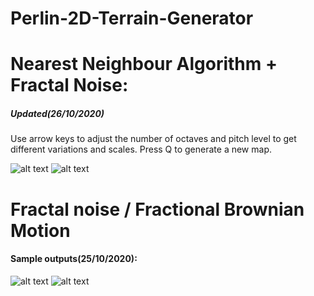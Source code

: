 # Perlin-2D-Terrain-Generator

# Nearest Neighbour Algorithm + Fractal Noise:
##### Updated(26/10/2020)
Use arrow keys to adjust the number of octaves and pitch level to get different variations and scales. Press Q to generate a new map.

![alt text](https://i.imgur.com/ksZn4pS.png)
![alt text](https://i.imgur.com/E90CwDB.png)

# Fractal noise / Fractional Brownian Motion
#### Sample outputs(25/10/2020):
![alt text](https://i.imgur.com/0oHLsml.png)
![alt text](https://i.imgur.com/Lus7VCy.png)

